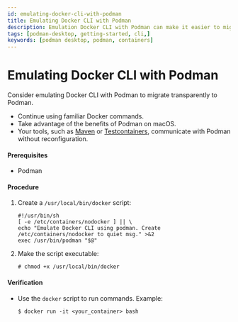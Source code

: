 ```yaml
---
id: emulating-docker-cli-with-podman
title: Emulating Docker CLI with Podman
description: Emulation Docker CLI with Podman can make it easier to migrate from Docker to Podman, as it allows you to continue using familiar Docker commands while taking advantage of the benefits of Podman.
tags: [podman-desktop, getting-started, cli,]
keywords: [podman desktop, podman, containers]
---
```


# Emulating Docker CLI with Podman

Consider emulating Docker CLI with Podman to migrate transparently to Podman.

* Continue using familiar Docker commands.
* Take advantage of the benefits of Podman on macOS.
* Your tools, such as [Maven](https://maven.apache.org/) or [Testcontainers](https://www.testcontainers.org/), communicate with Podman without reconfiguration.

#### Prerequisites

* Podman

#### Procedure

1. Create a `/usr/local/bin/docker` script:

    ```shell
    #!/usr/bin/sh
    [ -e /etc/containers/nodocker ] || \
    echo "Emulate Docker CLI using podman. Create /etc/containers/nodocker to quiet msg." >&2
    exec /usr/bin/podman "$@"
    ```

2. Make the script executable:

    ```shell-session
    # chmod +x /usr/local/bin/docker 
    ```

#### Verification

* Use the `docker` script to run commands.
  Example:

    ```shell-session
    $ docker run -it <your_container> bash
    ```

